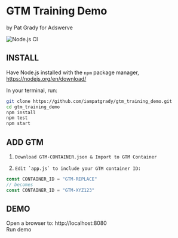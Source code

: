 # GTM Training Demo
by Pat Grady for Adswerve  

![Node.js CI](https://github.com/iampatgrady/gtm_training_demo/workflows/Node.js%20CI/badge.svg?event=push)

## INSTALL
Have Node.js installed with the `npm` package manager,  https://nodejs.org/en/download/  

In your terminal, run:  
```bash
git clone https://github.com/iampatgrady/gtm_training_demo.git
cd gtm_training_demo
npm install
npm test
npm start
```

## ADD GTM
1.     Download GTM-CONTAINER.json & Import to GTM Container
2.     Edit `app.js` to include your GTM container ID:
```JavaScript
const CONTAINER_ID = "GTM-REPLACE"
// becomes
const CONTAINER_ID = "GTM-XYZ123"
```

## DEMO
Open a browser to: http://localhost:8080  
Run demo
